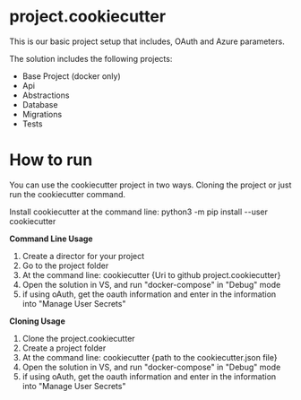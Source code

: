 # project.cookiecutter

This is our basic project setup that includes, OAuth and Azure parameters.

The solution includes the following projects:

- Base Project (docker only)
- Api
- Abstractions
- Database
- Migrations
- Tests

# How to run

You can use the cookiecutter project in two ways. Cloning the project or just run the cookiecutter command.

Install cookiecutter at the command line: python3 -m pip install --user cookiecutter

**Command Line Usage**

1. Create a director for your project
2. Go to the project folder
3. At the command line: cookiecutter {Uri to github project.cookiecutter}
4. Open the solution in VS, and run "docker-compose" in "Debug" mode
5. if using oAuth, get the oauth information and enter in the information into "Manage User Secrets"

**Cloning Usage**

1.  Clone the project.cookiecutter
2.  Create a project folder
3.  At the command line: cookiecutter {path to the cookiecutter.json file}
4.  Open the solution in VS, and run "docker-compose" in "Debug" mode
5.  if using oAuth, get the oauth information and enter in the information into "Manage User Secrets"
